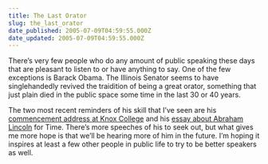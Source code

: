 ```yaml
---
title: The Last Orator
slug: the_last_orator
date_published: 2005-07-09T04:59:55.000Z
date_updated: 2005-07-09T04:59:55.000Z
---
```


There’s very few people who do any amount of public speaking these days that are pleasant to listen to or have anything to say. One of the few exceptions is Barack Obama. The Illinois Senator seems to have singlehandedly revived the traidition of being a great orator, something that just plain died in the public space some time in the last 30 or 40 years.

The two most recent reminders of his skill that I’ve seen are his [commencement address at Knox College](http://www.knox.edu/x9803.xml) and his [essay about Abraham Lincoln](http://www.cnn.com/2005/POLITICS/06/28/obama.lincoln.tm/) for Time. There’s more speeches of his to seek out, but what gives me more hope is that we’ll be hearing more of him in the future. I’m hoping it inspires at least a few other people in public life to try to be better speakers as well.
